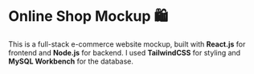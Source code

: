 # Online Shop Mockup 🛍️
This is a full-stack e-commerce website mockup, built with **React.js** for frontend and **Node.js** for backend. I used **TailwindCSS** for styling and **MySQL Workbench** for the database.

